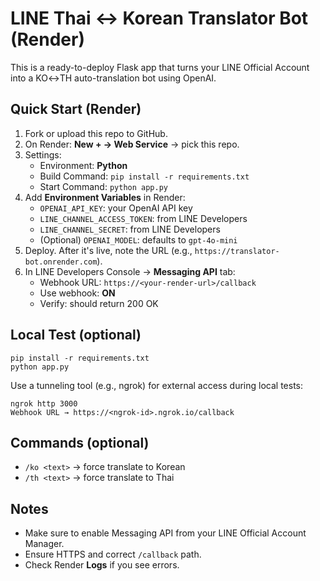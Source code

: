 # LINE Thai ↔ Korean Translator Bot (Render)

This is a ready-to-deploy Flask app that turns your LINE Official Account into a KO↔TH auto-translation bot using OpenAI.

## Quick Start (Render)

1. Fork or upload this repo to GitHub.
2. On Render: **New + → Web Service** → pick this repo.
3. Settings:
   - Environment: **Python**
   - Build Command: `pip install -r requirements.txt`
   - Start Command: `python app.py`
4. Add **Environment Variables** in Render:
   - `OPENAI_API_KEY`: your OpenAI API key
   - `LINE_CHANNEL_ACCESS_TOKEN`: from LINE Developers
   - `LINE_CHANNEL_SECRET`: from LINE Developers
   - (Optional) `OPENAI_MODEL`: defaults to `gpt-4o-mini`
5. Deploy. After it's live, note the URL (e.g., `https://translator-bot.onrender.com`).
6. In LINE Developers Console → **Messaging API** tab:
   - Webhook URL: `https://<your-render-url>/callback`
   - Use webhook: **ON**
   - Verify: should return 200 OK

## Local Test (optional)
```
pip install -r requirements.txt
python app.py
```
Use a tunneling tool (e.g., ngrok) for external access during local tests:
```
ngrok http 3000
Webhook URL → https://<ngrok-id>.ngrok.io/callback
```

## Commands (optional)
- `/ko <text>` → force translate to Korean
- `/th <text>` → force translate to Thai

## Notes
- Make sure to enable Messaging API from your LINE Official Account Manager.
- Ensure HTTPS and correct `/callback` path.
- Check Render **Logs** if you see errors.
